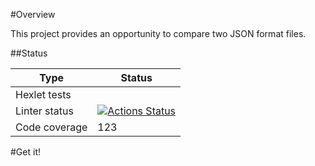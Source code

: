 #Overview

This project provides an opportunity to compare two JSON format files.

##Status

| Type | Status |
| ---- | ------ |
| Hexlet tests |  |
| Linter status | [![Actions Status](https://github.com/kudrDaniel/java-project-71/workflows/hexlet-check/badge.svg)](https://github.com/kudrDaniel/java-project-71/actions) |
| Code coverage | 123 |

#Get it!
